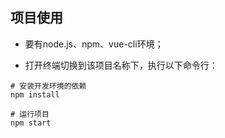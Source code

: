 ## 项目使用

- 要有node.js、npm、vue-cli环境；

- 打开终端切换到该项目名称下，执行以下命令行：

```
# 安装开发环境的依赖
npm install

# 运行项目
npm start
```